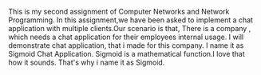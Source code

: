 This is my second assignment of Computer Networks and Network Programming. In this assignment,we have been asked to implement a chat application with multiple clients.Our scenario is that, There is a company , which needs a chat application for their employees internal usage. I will demonstrate chat application, that i made for this company. I name it as Sigmoid Chat Application. Sigmoid is a mathematical function.I love that how it sounds. That's why i name it as Sigmoid.
